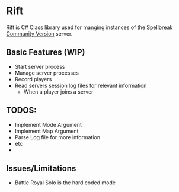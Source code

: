 # Rift
Rift is C# Class library used for manging instances of the [Spellbreak Community Version](https://sbcommunity.itch.io/spellbreak-community-version "Spellbreak Community version Itch.io page") server.

## Basic Features (WIP)
- Start server process
- Manage server processes
- Record players
- Read servers session log files for relevant information
  - When a player joins a server

## TODOS:
- Implement Mode Argument
- Implement Map Argument
- Parse Log file for more information
- etc
- 
## Issues/Limitations
- Battle Royal Solo is the hard coded mode